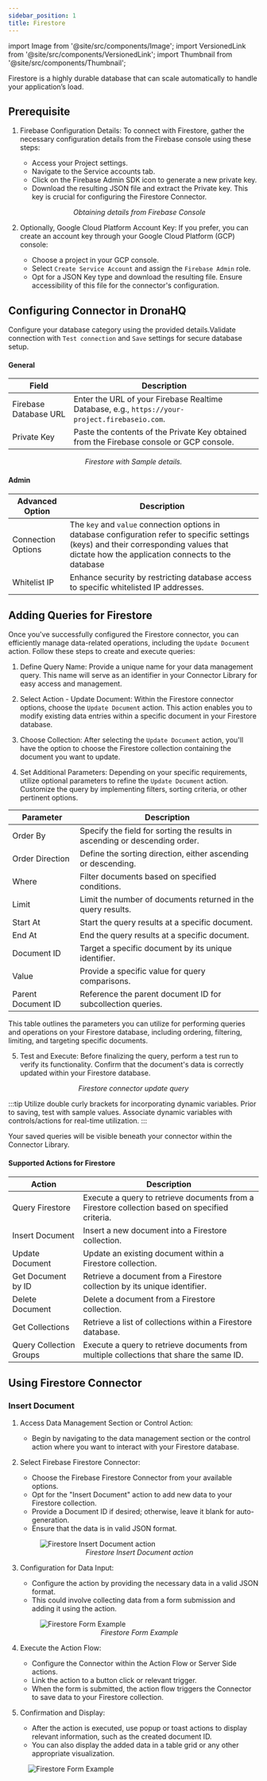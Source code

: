 ```yaml
---
sidebar_position: 1
title: Firestore
---
```


import Image from '@site/src/components/Image';
import VersionedLink from '@site/src/components/VersionedLink';
import Thumbnail from '@site/src/components/Thumbnail';

Firestore is a highly durable database that can scale automatically to handle your application’s load.

## Prerequisite 

1. Firebase Configuration Details:
   To connect with Firestore, gather the necessary configuration details from the Firebase console using these steps:
   - Access your Project settings.
   - Navigate to the Service accounts tab.
   - Click on the Firebase Admin SDK icon to generate a new private key.
   - Download the resulting JSON file and extract the Private key. This key is crucial for configuring the Firestore Connector.

    <figure>
       <Thumbnail src="/img/reference/connectors/fire-userAuth/sdk.jpeg" alt="Obtaining details from Firebase Console" />
       <figcaption align = "center"><i>Obtaining details from Firebase Console</i></figcaption>
    </figure>

2. Optionally, Google Cloud Platform Account Key:
   If you prefer, you can create an account key through your Google Cloud Platform (GCP) console:
   - Choose a project in your GCP console.
   - Select `Create Service Account` and assign the `Firebase Admin` role.
   - Opt for a JSON Key type and download the resulting file. Ensure accessibility of this file for the connector's configuration.

   
## Configuring Connector in DronaHQ

Configure your database category using the provided details.Validate connection with `Test connection` and `Save` settings for secure database setup.

#### General

| Field               | Description                                                                                   |
|---------------------|-----------------------------------------------------------------------------------------------|
| Firebase Database URL | Enter the URL of your Firebase Realtime Database, e.g., `https://your-project.firebaseio.com`. |
| Private Key         | Paste the contents of the Private Key obtained from the Firebase console or GCP console.    |


 <figure>
       <Thumbnail src="/img/reference/connectors/firestore/details.jpeg" alt="Firestore with Sample details." />
       <figcaption align = "center"><i>Firestore with Sample details.</i></figcaption>
 </figure>

#### Admin

| Advanced Option   | Description    |
|--------------------|---------------------|
| Connection Options | The `key` and `value` connection options in database configuration refer to specific settings (keys) and their corresponding values that dictate how the application connects to the database |
| <VersionedLink to = "../../datasource-concepts/whitelisting_dronahq_ip"> Whitelist IP                 </VersionedLink>            | Enhance security by restricting database access to specific whitelisted IP addresses.     |



## Adding Queries for Firestore

Once you've successfully configured the Firestore connector, you can efficiently manage data-related operations, including the `Update Document` action. Follow these steps to create and execute queries:

1. Define Query Name: Provide a unique name for your data management query. This name will serve as an identifier in your Connector Library for easy access and management.

2. Select Action - Update Document: Within the Firestore connector options, choose the `Update Document` action. This action enables you to modify existing data entries within a specific document in your Firestore database.

3. Choose Collection: After selecting the `Update Document` action, you'll have the option to choose the Firestore collection containing the document you want to update.

4. Set Additional Parameters: Depending on your specific requirements, utilize optional parameters to refine the `Update Document` action. Customize the query by implementing filters, sorting criteria, or other pertinent options.


| Parameter        | Description                                                                                                   |
|------------------|---------------------------------------------------------------------------------------------------------------|
| Order By         | Specify the field for sorting the results in ascending or descending order.                                 |
| Order Direction  | Define the sorting direction, either ascending or descending.                                               |
| Where            | Filter documents based on specified conditions.                                                             |
| Limit            | Limit the number of documents returned in the query results.                                                |
| Start At         | Start the query results at a specific document.                                                            |
| End At           | End the query results at a specific document.                                                              |
| Document ID      | Target a specific document by its unique identifier.                                                       |
| Value            | Provide a specific value for query comparisons.                                                             |
| Parent Document ID | Reference the parent document ID for subcollection queries.                                                |

This table outlines the parameters you can utilize for performing queries and operations on your Firestore database, including ordering, filtering, limiting, and targeting specific documents.

5. Test and Execute: Before finalizing the query, perform a test run to verify its functionality. Confirm that the document's data is correctly updated within your Firestore database.

<figure>
       <Thumbnail src="/img/reference/connectors/firestore/update.jpeg" alt="Firestore connector update query" />
       <figcaption align = "center"><i>Firestore connector update query</i></figcaption>
 </figure>


 
:::tip
Utilize double curly brackets for incorporating dynamic variables. Prior to saving, test with sample values. Associate dynamic variables with controls/actions for real-time utilization.
:::

Your saved queries will be visible beneath your connector within the Connector Library. 


#### Supported Actions for Firestore

| Action              | Description                                                                                                     |
|---------------------|-----------------------------------------------------------------------------------------------------------------|
| Query Firestore     | Execute a query to retrieve documents from a Firestore collection based on specified criteria.                 |
| Insert Document     | Insert a new document into a Firestore collection.                                                            |
| Update Document     | Update an existing document within a Firestore collection.                                                   |
| Get Document by ID  | Retrieve a document from a Firestore collection by its unique identifier.                                     |
| Delete Document     | Delete a document from a Firestore collection.                                                                |
| Get Collections     | Retrieve a list of collections within a Firestore database.                                                   |
| Query Collection Groups | Execute a query to retrieve documents from multiple collections that share the same ID.                 |



## Using Firestore Connector

### Insert Document

1. Access Data Management Section or Control Action:
   - Begin by navigating to the data management section or the control action where you want to interact with your Firestore database.

2. Select Firebase Firestore Connector:
   - Choose the Firebase Firestore Connector from your available options.
   - Opt for the "Insert Document" action to add new data to your Firestore collection.
   - Provide a Document ID if desired; otherwise, leave it blank for auto-generation.
   - Ensure that the data is in valid JSON format.

    <figure>
      <img src="/img/reference/connectors/firestore/fire-store-add-data.jpeg" alt="Firestore Insert Document action" />
      <figcaption align="center"><i>Firestore Insert Document action</i></figcaption>
    </figure>

3. Configuration for Data Input:
   - Configure the action by providing the necessary data in a valid JSON format.
   - This could involve collecting data from a form submission and adding it using the action.

    <figure>
      <img src="/img/reference/connectors/firestore/fire-store-form-example.jpeg" alt="Firestore Form Example" />
      <figcaption align="center"><i>Firestore Form Example</i></figcaption>
    </figure>

4. Execute the Action Flow:
   - Configure the Connector within the Action Flow or Server Side actions.
   - Link the action to a button click or relevant trigger.
   - When the form is submitted, the action flow triggers the Connector to save data to your Firestore collection.

5. Confirmation and Display:
   - After the action is executed, use popup or toast actions to display relevant information, such as the created document ID.
   - You can also display the added data in a table grid or any other appropriate visualization.

<figure>
      <img src="/img/reference/connectors/firestore/result.jpeg" alt="Firestore Form Example" />
</figure>